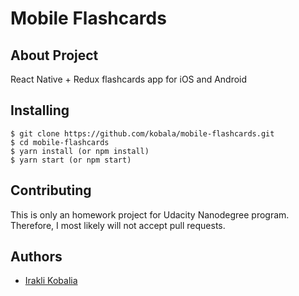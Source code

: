 # Mobile Flashcards 

## About Project

React Native + Redux flashcards app for iOS and Android

## Installing

````
$ git clone https://github.com/kobala/mobile-flashcards.git
$ cd mobile-flashcards
$ yarn install (or npm install)
$ yarn start (or npm start)
````

## Contributing

This is only an homework project for Udacity Nanodegree program. 
Therefore, I most likely will not accept pull requests.


## Authors

* [Irakli Kobalia](https://github.com/kobala/)
